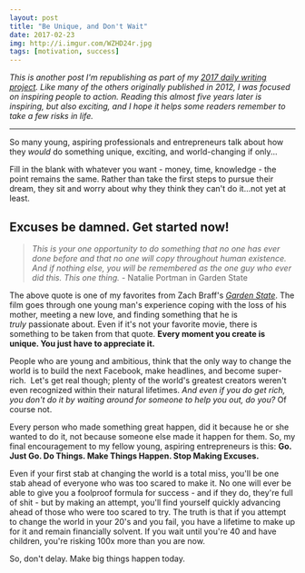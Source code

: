 ```yaml
---
layout: post
title: "Be Unique, and Don't Wait"
date: 2017-02-23
img: http://i.imgur.com/WZHD24r.jpg
tags: [motivation, success]
---
```

*This is another post I'm republishing as part of my [2017 daily writing project](/posts/2017-writing-goal). Like many of the others originally published in 2012, I was focused on inspiring people to action. Reading this almost five years later is inspiring, but also exciting, and I hope it helps some readers remember to take a few risks in life.*

-----

So many young, aspiring professionals and entrepreneurs talk about how they _would_ do something unique, exciting, and world-changing if only...

Fill in the blank with whatever you want - money, time, knowledge - the point remains the same. Rather than take the first steps to pursue their dream, they sit and worry about why they think they can't do it...not yet at least. 

## Excuses be damned. Get started now!

> _This is your one opportunity to do something that no one has ever done before and that no one will copy throughout human existence. And if nothing else, you will be remembered as the one guy who ever did this. This one thing._ - Natalie Portman in Garden State

The above quote is one of my favorites from Zach Braff's _[Garden State](http://www.imdb.com/title/tt0333766/)_. The film goes through one young man's experience coping with the loss of his mother, meeting a new love, and finding something that he is _truly_ passionate about. Even if it's not your favorite movie, there is something to be taken from that quote. **Every moment you create is unique. You just have to appreciate it.**

People who are young and ambitious, think that the only way to change the world is to build the next Facebook, make headlines, and become super-rich.  Let's get real though; plenty of the world's greatest creators weren't even recognized within their natural lifetimes. _And even if you do get rich, you don't do it by waiting around for someone to help you out, do you?_ Of course not.

Every person who made something great happen, did it because he or she wanted to do it, not because someone else made it happen for them. So, my final encouragement to my fellow young, aspiring entrepreneurs is this: **Go. Just Go. Do Things. Make Things Happen. Stop Making Excuses.**

Even if your first stab at changing the world is a total miss, you'll be one stab ahead of everyone who was too scared to make it. No one will ever be able to give you a foolproof formula for success - and if they do, they're full of shit - but by making an attempt, you'll find yourself quickly advancing ahead of those who were too scared to try. The truth is that if you attempt to change the world in your 20's and you fail, you have a lifetime to make up for it and remain financially solvent. If you wait until you're 40 and have children, you're risking 100x more than you are now.

So, don't delay. Make big things happen today.
